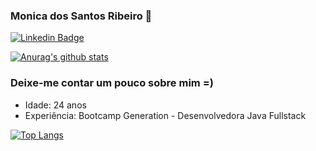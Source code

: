 ### Monica dos Santos Ribeiro 👋

[![Linkedin Badge](https://img.shields.io/badge/linkedin-%230077B5.svg?&style=for-the-badge&logo=linkedin&logoColor=white&link=https://www.linkedin.com/in/monica-ribeiro-dev/)](https://www.linkedin.com/in/monica-ribeiro-dev/)

[![Anurag's github stats](https://github-readme-stats.vercel.app/api?username=Monica-Ribeiro)](https://github.com/Monica-Ribeiro)

### Deixe-me contar um pouco sobre mim =)
* Idade: 24 anos
* Experiência: Bootcamp Generation - Desenvolvedora Java Fullstack

[![Top Langs](https://github-readme-stats.vercel.app/api/top-langs/?username=Monica-Ribeiro&layout=compact)](https://github.com/Monica-Ribeiro)
